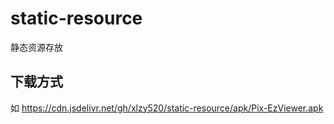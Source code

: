 # static-resource
静态资源存放

## 下载方式
如
https://cdn.jsdelivr.net/gh/xlzy520/static-resource/apk/Pix-EzViewer.apk
